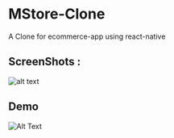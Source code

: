 # MStore-Clone
A Clone for ecommerce-app using react-native

## ScreenShots :
![alt text](https://github.com/bavly19/MStore-Clone/blob/master/Apple%20iPhone%2011%20Pro%20Max%20Presentation%20(1).png)

## Demo
![Alt Text](https://github.com/bavly19/MStore-Clone/blob/master/Simulator%20Screen%20Recording%20-%20iPhone%2011%20Pro%20-%202022-01-18%20at%2023.48.05.gif)



